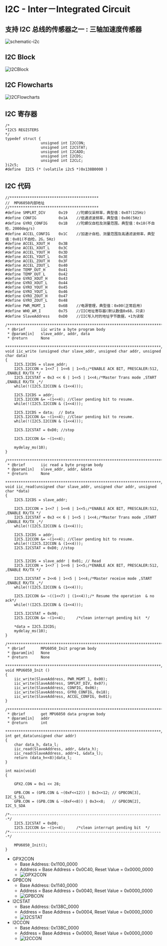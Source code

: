 # I2C - Inter－Integrated Circuit

## 支持 I2C 总线的传感器之一 : 三轴加速度传感器

![schematic-i2c](resource/images/schematic-i2c.png)

## I2C Block

![I2CBlock](resource/images/I2CBlock.png)

## I2C Flowcharts

![I2CFlowcharts](resource/images/I2CFlowcharts.png)

## I2C 寄存器

```
/*
*I2C5 REGISTERS
*/
typedef struct {
				unsigned int I2CCON;
				unsigned int I2CSTAT;
				unsigned int I2CADD;
				unsigned int I2CDS;
				unsigned int I2CLC;
}i2c5;
#define  I2C5 (* (volatile i2c5 *)0x138B0000 )
```

## I2C 代码

```
//****************************************
//	MPU6050内部地址
//****************************************
#define	SMPLRT_DIV		0x19	//陀螺仪采样率，典型值：0x07(125Hz)
#define	CONFIG			0x1A	//低通滤波频率，典型值：0x06(5Hz)
#define	GYRO_CONFIG		0x1B	//陀螺仪自检及测量范围，典型值：0x18(不自检，2000deg/s)
#define	ACCEL_CONFIG	0x1C	//加速计自检、测量范围及高通滤波频率，典型值：0x01(不自检，2G，5Hz)
#define	ACCEL_XOUT_H	0x3B
#define	ACCEL_XOUT_L	0x3C
#define	ACCEL_YOUT_H	0x3D
#define	ACCEL_YOUT_L	0x3E
#define	ACCEL_ZOUT_H	0x3F
#define	ACCEL_ZOUT_L	0x40
#define	TEMP_OUT_H		0x41
#define	TEMP_OUT_L		0x42
#define	GYRO_XOUT_H		0x43
#define	GYRO_XOUT_L		0x44
#define	GYRO_YOUT_H		0x45
#define	GYRO_YOUT_L		0x46
#define	GYRO_ZOUT_H		0x47
#define	GYRO_ZOUT_L		0x48
#define	PWR_MGMT_1		0x6B	//电源管理，典型值：0x00(正常启用)
#define	WHO_AM_I		0x75	//IIC地址寄存器(默认数值0x68，只读)
#define	SlaveAddress	0xD0	//IIC写入时的地址字节数据，+1为读取
```

```
/**********************************************************************
 * @brief		iic write a byte program body
 * @param[in]	slave_addr, addr, data
 * @return 		None
 **********************************************************************/
void iic_write (unsigned char slave_addr, unsigned char addr, unsigned char data)
{
	I2C5.I2CDS = slave_addr;
	I2C5.I2CCON = 1<<7 | 1<<6 | 1<<5;/*ENABLE ACK BIT, PRESCALER:512, ,ENABLE RX/TX */
	I2C5.I2CSTAT = 0x3 << 6 | 1<<5 | 1<<4;/*Master Trans mode ,START ,ENABLE RX/TX ,*/
	while(!(I2C5.I2CCON & (1<<4)));

	I2C5.I2CDS = addr;
	I2C5.I2CCON &= ~(1<<4);	//Clear pending bit to resume.
	while(!(I2C5.I2CCON & (1<<4)));

	I2C5.I2CDS = data;	// Data
	I2C5.I2CCON &= ~(1<<4);	//Clear pending bit to resume.
	while(!(I2C5.I2CCON & (1<<4)));

	I2C5.I2CSTAT = 0xD0; //stop

	I2C5.I2CCON &= ~(1<<4);

	mydelay_ms(10);
}
```

```
/**********************************************************************
 * @brief		iic read a byte program body
 * @param[in]	slave_addr, addr, &data
 * @return 		None
 **********************************************************************/
void iic_read(unsigned char slave_addr, unsigned char addr, unsigned char *data)
{
	I2C5.I2CDS = slave_addr;

	I2C5.I2CCON = 1<<7 | 1<<6 | 1<<5;/*ENABLE ACK BIT, PRESCALER:512, ,ENABLE RX/TX */
	I2C5.I2CSTAT = 0x3 << 6 | 1<<5 | 1<<4;/*Master Trans mode ,START ,ENABLE RX/TX ,*/
	while(!(I2C5.I2CCON & (1<<4)));

	I2C5.I2CDS = addr;
	I2C5.I2CCON &= ~(1<<4);	//Clear pending bit to resume.
	while(!(I2C5.I2CCON & (1<<4)));
	I2C5.I2CSTAT = 0xD0; //stop


	I2C5.I2CDS = slave_addr | 0x01;	// Read
	I2C5.I2CCON = 1<<7 | 1<<6 | 1<<5;/*ENABLE ACK BIT, PRESCALER:512, ,ENABLE RX/TX */

	I2C5.I2CSTAT = 2<<6 | 1<<5 | 1<<4;/*Master receive mode ,START ,ENABLE RX/TX ,*/
	while(!(I2C5.I2CCON & (1<<4)));

	I2C5.I2CCON &= ~((1<<7) | (1<<4));/* Resume the operation  & no ack*/
	while(!(I2C5.I2CCON & (1<<4)));

	I2C5.I2CSTAT = 0x90;
	I2C5.I2CCON &= ~(1<<4);		/*clean interrupt pending bit  */

	*data = I2C5.I2CDS;
	mydelay_ms(10);
}
```

```
/**********************************************************************
 * @brief		MPU6050_Init program body
 * @param[in]	None
 * @return 		None
 **********************************************************************/
void MPU6050_Init ()
{
	iic_write(SlaveAddress, PWR_MGMT_1, 0x00);
	iic_write(SlaveAddress, SMPLRT_DIV, 0x07);
	iic_write(SlaveAddress, CONFIG, 0x06);
	iic_write(SlaveAddress, GYRO_CONFIG, 0x18);
	iic_write(SlaveAddress, ACCEL_CONFIG, 0x01);
}
```

```
/**********************************************************************
 * @brief		get MPU6050 data program body
 * @param[in]	addr
 * @return 		int
 **********************************************************************/
int get_data(unsigned char addr)
{
	char data_h, data_l;
	iic_read(SlaveAddress, addr, &data_h);
	iic_read(SlaveAddress, addr+1, &data_l);
	return (data_h<<8)|data_l;
}
```

```
int main(void)
{
	
	GPX2.CON = 0x1 << 28;

	GPB.CON = (GPB.CON & ~(0xF<<12)) | 0x3<<12; // GPBCON[3], I2C_5_SCL
	GPB.CON = (GPB.CON & ~(0xF<<8)) | 0x3<<8;	// GPBCON[2], I2C_5_SDA

/*---------------------------------------------------------------------*/
	I2C5.I2CSTAT = 0xD0;
	I2C5.I2CCON &= ~(1<<4);		/*clean interrupt pending bit  */
/*---------------------------------------------------------------------*/

	MPU6050_Init();
}
```
* GPX2CON
	* Base Address: 0x1100_0000
	* Address = Base Address + 0x0C40, Reset Value = 0x0000_0000
	* ![GPX2CON](resource/images/GPX2CON.png)
* GPBCON
	* Base Address: 0x1140_0000
	* Address = Base Address + 0x0040, Reset Value = 0x0000_0000
	* ![GPBCON](resource/images/GPBCON.png)
* I2CSTAT
	* Base Address: 0x138C_0000
	* Address = Base Address + 0x0004, Reset Value = 0x0000_0000
	* ![I2CSTAT](resource/images/I2CSTAT.png)
* I2CCON
	* Base Address: 0x138C_0000
	* Address = Base Address + 0x0000, Reset Value = 0x0000_0000
	* ![I2CCON](resource/images/I2CCON.png)